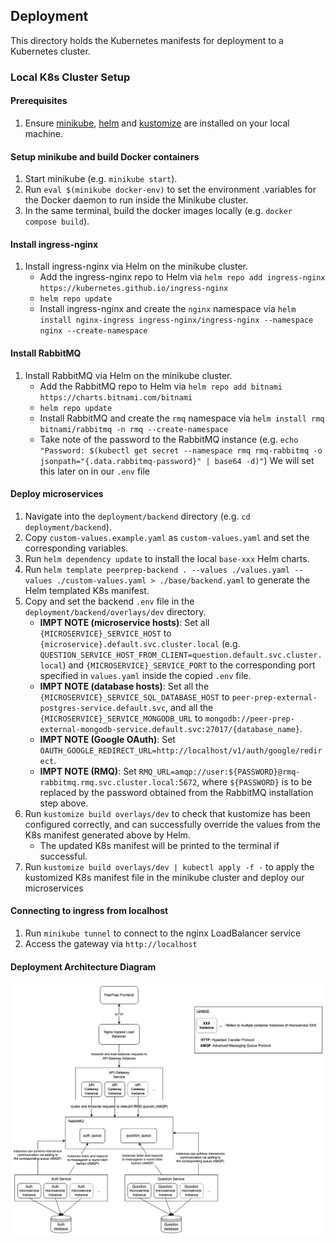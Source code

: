 ## Deployment
This directory holds the Kubernetes manifests for deployment to a Kubernetes cluster.

### Local K8s Cluster Setup
#### Prerequisites
1. Ensure [minikube](https://minikube.sigs.k8s.io/docs/start/), [helm](https://helm.sh/) and [kustomize](https://kustomize.io/) are installed on your local machine.

#### Setup minikube and build Docker containers
1. Start minikube (e.g. `minikube start`).
1. Run `eval $(minikube docker-env)` to set the environment .variables for the Docker daemon to run inside the Minikube cluster.
1. In the same terminal, build the docker images locally (e.g. `docker compose build`).

#### Install ingress-nginx
1. Install ingress-nginx via Helm on the minikube cluster.
    <!-- Installing directly from Helm to install ingress-nginx into a separate namespace 'nginx'. We cannot specify custom namespaces under 'dependencies' of our custom Helm chart -->
    - Add the ingress-nginx repo to Helm via `helm repo add ingress-nginx https://kubernetes.github.io/ingress-nginx`
    - `helm repo update`
    - Install ingress-nginx and create the `nginx` namespace via `helm install nginx-ingress ingress-nginx/ingress-nginx --namespace nginx --create-namespace`

#### Install RabbitMQ
1. Install RabbitMQ via Helm on the minikube cluster.
    - Add the RabbitMQ repo to Helm via `helm repo add bitnami https://charts.bitnami.com/bitnami`
    - `helm repo update`
    - Install RabbitMQ and create the `rmq` namespace via `helm install rmq bitnami/rabbitmq -n rmq --create-namespace`
    - Take note of the password to the RabbitMQ instance (e.g. `echo "Password: $(kubectl get secret --namespace rmq rmq-rabbitmq -o jsonpath="{.data.rabbitmq-password}" | base64 -d)"`) We will set this later on in our `.env` file

#### Deploy microservices
1. Navigate into the `deployment/backend` directory (e.g. `cd deployment/backend`).
1. Copy `custom-values.example.yaml` as `custom-values.yaml` and set the corresponding variables.
1. Run `helm dependency update` to install the local `base-xxx` Helm charts.
1. Run `helm template peerprep-backend . --values ./values.yaml --values ./custom-values.yaml > ./base/backend.yaml` to generate the Helm templated K8s manifest.
1. Copy and set the backend `.env` file in the `deployment/backend/overlays/dev` directory.
    - **IMPT NOTE (microservice hosts)**: Set all `{MICROSERVICE}_SERVICE_HOST` to `{microservice}.default.svc.cluster.local` (e.g. `QUESTION_SERVICE_HOST_FROM_CLIENT=question.default.svc.cluster.local`) and `{MICROSERVICE}_SERVICE_PORT` to the corresponding port specified in `values.yaml` inside the copied `.env` file.
    - **IMPT NOTE (database hosts)**: Set all the `{MICROSERVICE}_SERVICE_SQL_DATABASE_HOST` to `peer-prep-external-postgres-service.default.svc`, and all the `{MICROSERVICE}_SERVICE_MONGODB_URL` to `mongodb://peer-prep-external-mongodb-service.default.svc:27017/{database_name}`.
    - **IMPT NOTE (Google OAuth)**: Set `OAUTH_GOOGLE_REDIRECT_URL=http://localhost/v1/auth/google/redirect`.
    - **IMPT NOTE (RMQ)**: Set `RMQ_URL=amqp://user:${PASSWORD}@rmq-rabbitmq.rmq.svc.cluster.local:5672`, where `${PASSWORD}` is to be replaced by the password obtained from the RabbitMQ installation step above.
1. Run `kustomize build overlays/dev` to check that kustomize has been configured correctly, and can successfully override the values from the K8s manifest generated above by Helm.
    - The updated K8s manifest will be printed to the terminal if successful.
1. Run `kustomize build overlays/dev | kubectl apply -f -` to apply the kustomized K8s manifest file in the minikube cluster and deploy our microservices

#### Connecting to ingress from localhost
1. Run `minikube tunnel` to connect to the nginx LoadBalancer service
1. Access the gateway via `http://localhost`
<!-- 1. To access the API gateway from localhost, run `kubectl port-forward deployment/gateway 4000:4000`. This is a temporary workaround until the ingress is properly configured. -->

#### Deployment Architecture Diagram
![Deployment Architecture Diagram](deployment_architecture.png)
